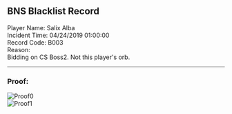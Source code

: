 ## BNS Blacklist Record
Player Name: Salix Alba    
Incident Time: 04/24/2019 01:00:00    
Record Code: B003     
Reason:  
Bidding on CS Boss2. Not this player's orb.  

----
### Proof:
![Proof0](https://cdn.discordapp.com/attachments/564237362817662996/570514156436979712/unknown.png "Proof0")  
![Proof1](https://cdn.discordapp.com/attachments/564237362817662996/570514228260241408/unknown.png "Proof1")  
  

